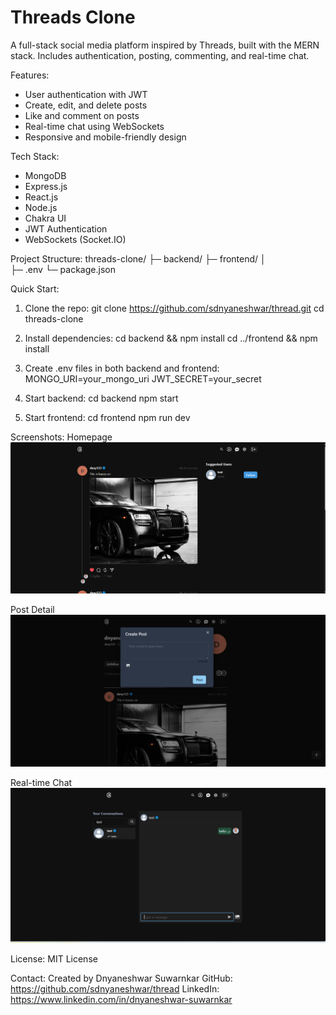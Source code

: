 # Threads Clone

A full-stack social media platform inspired by Threads, built with the MERN stack. Includes authentication, posting, commenting, and real-time chat.

Features:
- User authentication with JWT
- Create, edit, and delete posts
- Like and comment on posts
- Real-time chat using WebSockets
- Responsive and mobile-friendly design

Tech Stack:
- MongoDB
- Express.js
- React.js
- Node.js
- Chakra UI
- JWT Authentication
- WebSockets (Socket.IO)

Project Structure:
threads-clone/
├─ backend/
├─ frontend/
│  
├─ .env
└─ package.json

Quick Start:
1. Clone the repo:
   git clone https://github.com/sdnyaneshwar/thread.git
   cd threads-clone

2. Install dependencies:
   cd backend && npm install
   cd ../frontend && npm install

3. Create .env files in both backend and frontend:
   MONGO_URI=your_mongo_uri
   JWT_SECRET=your_secret

4. Start backend:
   cd backend
   npm start

5. Start frontend:
   cd frontend
   npm run dev

Screenshots:
Homepage
![Homepage Screenshot](screenshots/home.png)

Post Detail
![Post Screenshot](screenshots/post.png)

Real-time Chat
![Chat Screenshot](screenshots/chat.png)

License:
MIT License

Contact:
Created by Dnyaneshwar Suwarnkar
GitHub: https://github.com/sdnyaneshwar/thread
LinkedIn: https://www.linkedin.com/in/dnyaneshwar-suwarnkar
